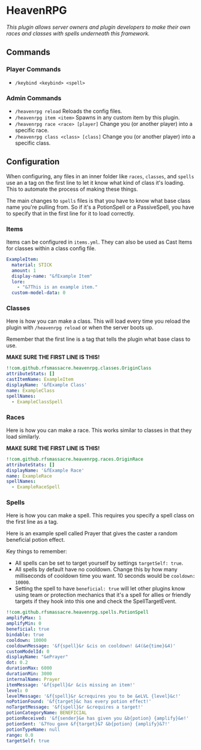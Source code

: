 # HeavenRPG
_This plugin allows server owners and plugin developers to make their own races and classes with spells underneath this framework._

## Commands
### Player Commands
- `/keybind <keybind> <spell>`

### Admin Commands
- `/heavenrpg reload` Reloads the config files.
- `/heavenrpg item <item>` Spawns in any custom item by this plugin.
- `/heavenrpg race <race> [player]` Change you (or another player) into a specific race.
- `/heavenrpg class <class> [class]` Change you (or another player) into a specific class.

## Configuration
When configuring, any files in an inner folder like `races`, `classes`, and `spells` use an a tag on the first line to let it know what kind of class it's loading. This to automate the process of making these things.

The main changes to `spells` files is that you have to know what base class name you're pulling from. So if it's a PotionSpell or a PassiveSpell, you have to specify that in the first line for it to load correctly.

### Items
Items can be configured in `items.yml`. They can also be used as Cast Items for classes within a class config file.
```YAML
ExampleItem:
  material: STICK
  amount: 1
  display-name: "&fExample Item"
  lore:
    - "&7This is an example item."
  custom-model-data: 0
```

### Classes
Here is how you can make a class. This will load every time you reload the plugin with `/heavenrpg reload` or when the server boots up.

Remember that the first line is a tag that tells the plugin what base class to use. 

**MAKE SURE THE FIRST LINE IS THIS!**
```YAML
!!com.github.rfsmassacre.heavenrpg.classes.OriginClass
attributeStats: []
castItemName: ExampleItem
displayName: '&fExample Class'
name: ExampleClass
spellNames:
  - ExampleClassSpell
```

### Races
Here is how you can make a race. This works similar to classes in that they load similarly.

**MAKE SURE THE FIRST LINE IS THIS!**
```YAML
!!com.github.rfsmassacre.heavenrpg.races.OriginRace
attributeStats: []
displayName: '&fExample Race'
name: ExampleRace
spellNames:
  - ExampleRaceSpell
```

### Spells
Here is how you can make a spell. This requires you specify a spell class on the first line as a tag.

Here is an example spell called Prayer that gives the caster a random beneficial potion effect.

Key things to remember:
- All spells can be set to target yourself by settings `targetSelf: true`.
- All spells by default have no cooldown. Change this by how many milliseconds of cooldown time you want. 10 seconds would be `cooldown: 10000`.
- Setting the spell to have `beneficial: true` will let other plugins know using team or protection mechanics that it's a spell for allies or friendly targets if they hook into this one and check the SpellTargetEvent.
```YAML
!!com.github.rfsmassacre.heavenrpg.spells.PotionSpell
amplifyMax: 1
amplifyMin: 0
beneficial: true
bindable: true
cooldown: 10000
cooldownMessage: '&f{spell}&r &cis on cooldown! &4(&e{time}&4)'
customModelId: 0
displayName: "&ePrayer"
dot: 0.2
durationMax: 6000
durationMin: 3000
internalName: Prayer
itemMessage: '&f{spell}&r &cis missing an item!'
level: 0
levelMessage: '&f{spell}&r &crequires you to be &eLVL {level}&c!'
noPotionFound: '&f{target}&c has every potion effect!'
noTargetMessage: '&f{spell}&r &crequires a target!'
potionCategoryName: BENEFICIAL
potionReceived: '&f{sender}&e has given you &b{potion} {amplify}&e!'
potionSent: '&7You gave &f{target}&7 &b{potion} {amplify}&7!'
potionTypeName: null
range: 0.0
targetSelf: true
```